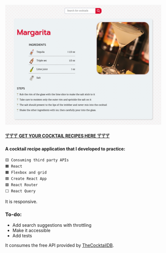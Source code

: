 # ![Cocktails screenshot](cocktails-screenshot.png)

[🍸🍸🍸 **GET YOUR COCKTAIL RECIPES HERE** 🍸🍸🍸](https://volkanungan.github.io/cocktails/)

#### A cocktail recipe application that I developed to practice:

    🟨 Consuming third party APIs
    🟧 React
    🟧 Flexbox and grid
    🟦 Create React App
    🟩 React Router
    ⬜️ React Query

It is responsive.

### To-do:

- Add search suggestions with throttling
- Make it accessible
- Add tests

It consumes the free API provided by [TheCocktailDB](https://www.thecocktaildb.com/api.php).
